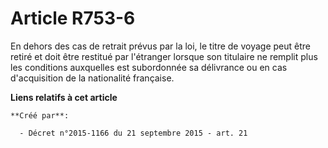 # Article R753-6

En dehors des cas de retrait prévus par la loi, le titre de voyage peut être retiré et doit être restitué par l'étranger
lorsque son titulaire ne remplit plus les conditions auxquelles est subordonnée sa délivrance ou en cas d'acquisition de la
nationalité française.

**Liens relatifs à cet article**

	**Créé par**:

	  - Décret n°2015-1166 du 21 septembre 2015 - art. 21
